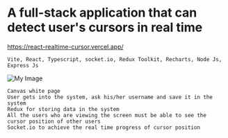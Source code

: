 # A full-stack application that can detect user's cursors in real time

https://react-realtime-cursor.vercel.app/

```Vite, React, Typescript, socket.io, Redux Toolkit, Recharts, Node Js, Express Js ```

![My Image](allusers.jpg)

    Canvas white page
    User gets into the system, ask his/her username and save it in the system
    Redux for storing data in the system
    All the users who are viewing the screen must be able to see the cursor position of other users
    Socket.io to achieve the real time progress of cursor position